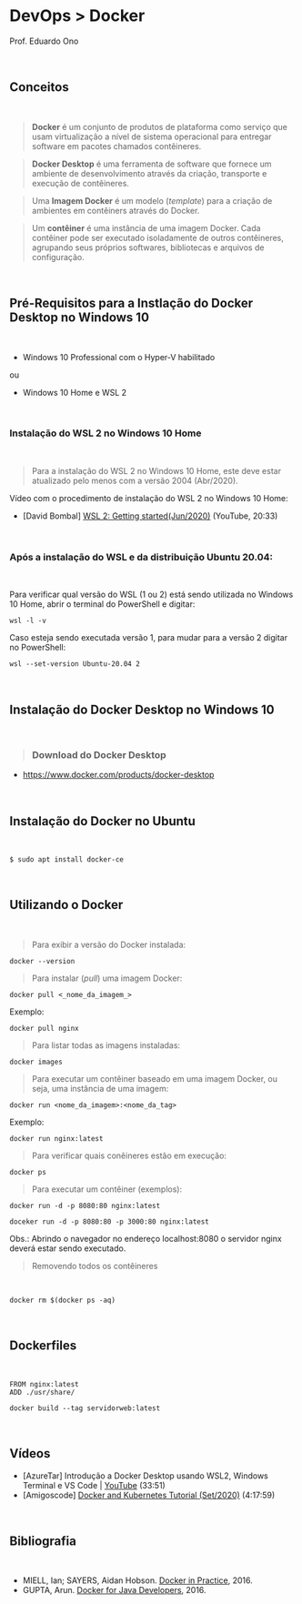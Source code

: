 # DevOps > Docker

Prof. Eduardo Ono

<br>

## Conceitos
<br>

> **Docker** é um conjunto de produtos de plataforma como serviço que usam virtualização a nível de sistema operacional para entregar software em pacotes chamados contêineres.

> **Docker Desktop** é uma ferramenta de software que fornece um ambiente de desenvolvimento através da criação, transporte e execução de contêineres. 

> Uma **Imagem Docker** é um modelo (_template_) para a criação de ambientes em contêiners através do Docker.

> Um **contêiner** é uma instância de uma imagem Docker. Cada contêiner pode ser executado isoladamente de outros contêineres, agrupando seus próprios softwares, bibliotecas e arquivos de configuração.

<br>

## Pré-Requisitos para a Instlação do Docker Desktop no Windows 10
<br>

* Windows 10 Professional com o Hyper-V habilitado

ou

* Windows 10 Home e WSL 2

<br>

### Instalação do WSL 2 no Windows 10 Home
<br>

> Para a instalação do WSL 2 no Windows 10 Home, este deve estar atualizado pelo menos com a versão 2004 (Abr/2020).

Vídeo com o procedimento de instalação do WSL 2 no Windows 10 Home:

* [David Bombal] [WSL 2: Getting started(Jun/2020)](https://www.youtube.com/watch?v=_fntjriRe48) (YouTube, 20:33)

<br>

### Após a instalação do WSL e da distribuição Ubuntu 20.04:
<br>

Para verificar qual versão do WSL (1 ou 2) está sendo utilizada no Windows 10 Home, abrir o terminal do PowerShell  e digitar:

    wsl -l -v

Caso esteja sendo executada versão 1, para mudar para a versão 2 digitar no PowerShell:

    wsl --set-version Ubuntu-20.04 2

<br>

## Instalação do Docker Desktop no Windows 10
<br>

> ### Download do Docker Desktop

* https://www.docker.com/products/docker-desktop

<br>

## Instalação do Docker no Ubuntu
<br>

    $ sudo apt install docker-ce

<br>

## Utilizando o Docker
<br>

> Para exibir a versão do Docker instalada:

    docker --version

> Para instalar (_pull_) uma imagem Docker:

    docker pull <_nome_da_imagem_>

Exemplo:

    docker pull nginx

> Para listar todas as imagens instaladas:

    docker images

> Para executar um contêiner baseado em uma imagem Docker, ou seja, uma instância de uma imagem:

    docker run <nome_da_imagem>:<nome_da_tag>

Exemplo:

    docker run nginx:latest

> Para verificar quais conêineres estão em execução:

    docker ps

> Para executar um contêiner (exemplos):

    docker run -d -p 8080:80 nginx:latest

    doceker run -d -p 8080:80 -p 3000:80 nginx:latest

Obs.: Abrindo o navegador no endereço localhost:8080 o servidor nginx deverá estar sendo executado.

> Removendo todos os contêineres
<br>

    docker rm $(docker ps -aq)

<br>

## Dockerfiles
<br>

```
FROM nginx:latest
ADD ./usr/share/
```

    docker build --tag servidorweb:latest

<br>

## Vídeos

* [AzureTar] Introdução a Docker Desktop usando WSL2, Windows Terminal e VS Code | [YouTube](https://youtu.be/eJQEISCKdos) (33:51)
* [Amigoscode] [Docker and Kubernetes Tutorial (Set/2020)](https://www.youtube.com/watch?v=bhBSlnQcq2k) (4:17:59)

<br>

## Bibliografia
<br>

* MIELL, Ian; SAYERS, Aidan Hobson. [Docker in Practice](https://archive.org/details/DockerInPractice), 2016.
* GUPTA, Arun. [Docker for Java Developers](https://archive.org/details/DockerForJavaDevelopers), 2016.
